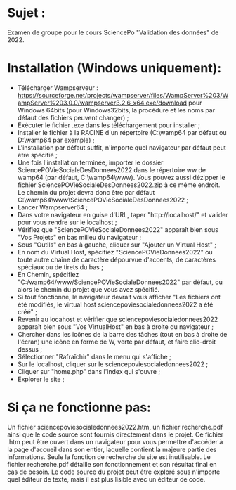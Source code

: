 # Sujet :

Examen de groupe pour le cours SciencePo "Validation des données" de 2022.

# Installation (Windows uniquement):

* Télécharger Wampserveur : https://sourceforge.net/projects/wampserver/files/WampServer%203/WampServer%203.0.0/wampserver3.2.6_x64.exe/download pour Windows 64bits (pour Windows32bits, la procédure et les noms par défaut des fichiers peuvent changer) ;
* Exécuter le fichier .exe dans les téléchargement pour installer ;
* Installer le fichier à la RACINE d'un répertoire (C:\wamp64 par défaut ou D:\wamp64 par exemple) ;
* L'installation par défaut suffit, n'importe quel navigateur par défaut peut être spécifié ;
* Une fois l'installation terminée, importer le dossier SciencePOVieSocialeDesDonnees2022 dans le répertoire ww de wamp64 (par défaut, C:\wamp64\www). Vous pouvez aussi dézipper le fichier SciencePOVieSocialeDesDonnees2022.zip à ce même endroit. Le chemin du projet devra donc être par défaut C:\wamp64\www\SciencePOVieSocialeDesDonnees2022 ;
* Lancer Wampserver64 ;
* Dans votre navigateur en guise d'URL, taper "http://localhost/" et valider pour vous rendre sur le localhost ;
* Vérifiez que "SciencePOVieSocialeDonnees2022" apparaît bien sous "Vos Projets" en bas milieu du navigateur ;
* Sous "Outils" en bas à gauche, cliquer sur "Ajouter un Virtual Host" ;
* En nom du Virtual Host, spécifiez "SciencePOVieDonnees2022" ou toute autre chaîne de caractère dépourvue d'accents, de caractères spéciaux ou de tirets du bas ;
* En Chemin, spécifiez "C:/wamp64/www/SciencePOVieSocialeDonnees2022" par défaut, ou alors le chemin du projet que vous avez spécifié.
* Si tout fonctionne, le navigateur devrait vous afficher "Les fichiers ont été modifiés, le virtual host sciencepoviesocialedonnees2022 a été créé" ;
* Revenir au locahost et vérifier que sciencepoviesocialedonnees2022 apparaît bien sous "Vos VirtualHost" en bas à droite du navigateur ;
* Chercher dans les icônes de la barre des tâches (tout en bas à droite de l'écran) une icône en forme de W, verte par défaut, et faire clic-droit dessus ;
* Sélectionner "Rafraîchir" dans le menu qui s'affiche ;
* Sur le localhost, cliquer sur le sciencepoviesocialedonnees2022 ;
* Cliquer sur "home.php" dans l'index qui s'ouvre ;
* Explorer le site ;

# Si ça ne fonctionne pas:

Un fichier sciencepoviesocialedonnees2022.htm, un fichier recherche.pdf ainsi que le code source sont fournis directement dans le projet. Ce fichier .htm peut être ouvert dans un navigateur pour vous permettre d'accéder à la page d'accueil dans son entier, laquelle contient la majeure partie des informations. Seule la fonction de recherche du site est inutilisable. Le fichier recherche.pdf détaille son fonctionnement et son résultat final en cas de besoin. Le code source du projet peut être exploré sous n'importe quel éditeur de texte, mais il est plus lisible avec un éditeur de code.
